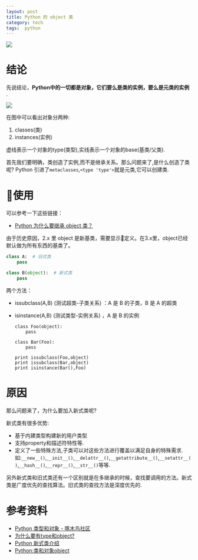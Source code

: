 ```yaml
---
layout: post
title: Python 的 object 类
category: tech
tags:  python
---
```

![](/assets/img/python.jpg)

# 结论

先说结论，**Python中的一切都是对象，它们要么是类的实例，要么是元类的实例** .

![](http://7vigrt.com1.z0.glb.clouddn.com/types_map.png)

在图中可以看出对象分两种:

1.  classes(类)
2.  instances(实例)

虚线表示一个对象的type(类型),实线表示一个对象的base(基类/父类).

首先我们要明确，类创造了实例,而不是继承关系。那么问题来了,是什么创造了类呢? Python 引进了`metaclasses`,`<type 'type'>`就是元类,它可以创建类.

# 使用

可以参考一下这些链接：

* [Python 为什么要继承 object 类？](https://www.zhihu.com/question/19754936)

由于历史原因，2.x 里 object 是新基类，需要显示定义。在3.x里，object已经默认做为所有东西的基类了。

```python
class A:  # 旧式类
    pass

class B(object):  # 新式类
    pass
```
两个方法：

*   issubclass(A,B) (测试超类-子类关系) ：A 是 B 的子类，B 是 A 的超类
*   isinstance(A,B) (测试类型-实例关系) ，A 是 B 的实例

		class Foo(object):
		    pass
		
		class Bar(Foo):
		    pass
		
		print issubclass(Foo,object)
		print issubclass(Bar,object)
		print isinstance(Bar(),Foo)

# 原因

那么问题来了，为什么要加入新式类呢?

新式类有很多优势:

* 基于内建类型构建新的用户类型
* 支持property和描述符特性等.
* 定义了一些特殊方法,子类可以对这些方法进行覆盖以满足自身的特殊需求.
								如:`__new__()`,`__init__()`,`__delattr__()`,`__getattribute__()`,`__setattr__()`,`__hash__()`,`__repr__()`,`__str__()`等等.

另外新式类和旧式类还有一个区别就是在多继承的时候，查找要调用的方法。新式类是广度优先的查找算法。旧式类的查找方法是深度优先的.

# 参考资料

* [Python 类型和对象 - 啄木鸟社区](http://wiki.woodpecker.org.cn/moin/PyTypesAndObjects)
* [为什么要有type和object?](http://hackerxu.com/2014/11/26/type_object.html)
* [Python 新式类介绍](http://www.kaka-ace.com/python2_new-style-and-classic-classes/)
* [Python:类和对象object](http://gohom.win/2015/10/20/pyObject/)
